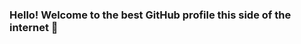 ### Hello! Welcome to the best GitHub profile this side of the internet 👋

<!--
**IsaacB32/IsaacB32** is a ✨ _special_ ✨ repository because its `README.md` (this file) appears on your GitHub profile.

- ✨ Aboute Me
My name is Isaac Browen, I am currently finishing my computer science degree at Chapman University!
I have a passion for video game development with an emphasis in gameplay programming. I enjoy programming systems that utilise well formated and structured code.

- 🔭 I’m currently working on
A node based editor to create dialog trees within the Unity Game Engine
A micro rouge-lite game using the DragonRuby game engine 
A student research project involving recreating 3D motion captured within VR
A computer science major, mathematics and game development minor at Chapman University 

- 🌱 I’m currently learning
How to better structure my code for make it easily readable and expandable 
Anything that I find interesting and worth my time (mostly programming languages, new coding technics, and fun facts about our world)

- 💬 Ask me about
Anything you want, I may or may not have an answer/opinion

Here are some ideas to get you started:

- 🔭 I’m currently working on ...
- 🌱 I’m currently learning ...
- 👯 I’m looking to collaborate on ...
- 🤔 I’m looking for help with ...
- 💬 Ask me about ...
- 📫 How to reach me: ...
- 😄 Pronouns: ...
- ⚡ Fun fact: ...
-->
